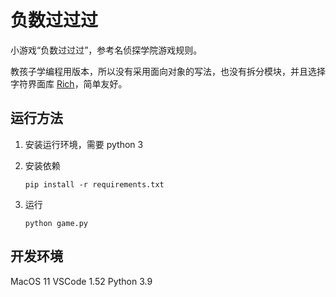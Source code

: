 # 负数过过过

小游戏“负数过过过”，参考名侦探学院游戏规则。

教孩子学编程用版本，所以没有采用面向对象的写法，也没有拆分模块，并且选择字符界面库 [Rich](https://github.com/willmcgugan/rich)，简单友好。

## 运行方法

1. 安装运行环境，需要 python 3
2. 安装依赖

   ```shell
   pip install -r requirements.txt
   ```

3. 运行

   ```shell
   python game.py
   ```

## 开发环境

MacOS 11
VSCode 1.52
Python 3.9
